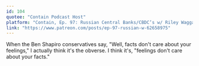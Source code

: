 ```yaml
---
id: 104
quotee: "Contain Podcast Host"
platform: "Contain, Ep. 97: Russian Central Banks/CBDC’s w/ Riley Waggaman"
link: "https://www.patreon.com/posts/ep-97-russian-w-62658975"
---
```


When the Ben Shapiro conservatives say, "Well, facts don't care about your feelings," I actually think it's the obverse. I think it's, "feelings don't care about your facts."
